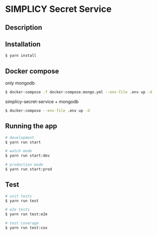 
# SIMPLICY Secret Service

## Description


## Installation

```bash
$ yarn install
```

## Docker compose
only mongodb
```bash
$ docker-compose -f docker-compose.mongo.yml --env-file .env up -d
```

simplicy-secret-service + mongodb
```bash
$ docker-compose --env-file .env up -d
```

## Running the app

```bash
# development
$ yarn run start

# watch mode
$ yarn run start:dev

# production mode
$ yarn run start:prod
```

## Test

```bash
# unit tests
$ yarn run test

# e2e tests
$ yarn run test:e2e

# test coverage
$ yarn run test:cov
```
